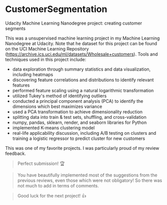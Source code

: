 # CustomerSegmentation

Udacity Machine Learning Nanodegree project: creating customer segments

This was a unsupervised machine learning project in my Machine Learning Nanodegree at Udacity. Note that he dataset for this project can be found on the UCI Machine Learning Repository (https://archive.ics.uci.edu/ml/datasets/Wholesale+customers). Tools and techniques used in this project include:

* data exploration through summary statistics and data visualization, including heatmaps
* discovering feature correlations and distributions to identify relevant features
* performed feature scaling using a natural logarithmic transformation
* utilized Tukey's method of identifying outliers
* conducted a principal component analysis (PCA) to identify the dimensions which best maximizes variance
* used a PCA transformation to achieve dimensionality reduction
* splitting data into train & test sets, shuffling, and cross-validation
* numpy, pandas, sklearn, render, and seaborn libraries for Python
* implemented K-means clustering model
* real-life applicability discussion, including A/B testing on clusters and training a logistic regressor to predict cluster for new customers

This was one of my favorite projects. I was particularly proud of my review feedback.

>Perfect submission! :trophy:

>You have beautifully implemented most of the suggestions from the previous reviews, even those which were not obligatory! So there was not much to add in terms of comments.

>Good luck for the next project! :thumbsup:
